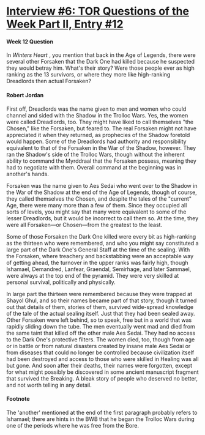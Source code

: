 # [Interview #6: TOR Questions of the Week Part II, Entry #12](https://www.theoryland.com/intvmain.php?i=6#12)

#### Week 12 Question

In
*Winters Heart*
, you mention that back in the Age of Legends, there were several other Forsaken that the Dark One had killed because he suspected they would betray him. What's their story? Were those people ever as high ranking as the 13 survivors, or where they more like high-ranking Dreadlords then actual Forsaken?

#### Robert Jordan

First off, Dreadlords was the name given to men and women who could channel and sided with the Shadow in the Trolloc Wars. Yes, the women were called Dreadlords, too. They might have liked to call themselves "the Chosen," like the Forsaken, but feared to. The real Forsaken might not have appreciated it when they returned, as prophecies of the Shadow foretold would happen. Some of the Dreadlords had authority and responsibility equivalent to that of the Forsaken in the War of the Shadow, however. They ran the Shadow's side of the Trolloc Wars, though without the inherent ability to command the Myrddraal that the Forsaken possess, meaning they had to negotiate with them. Overall command at the beginning was in another's hands.

Forsaken was the name given to Aes Sedai who went over to the Shadow in the War of the Shadow at the end of the Age of Legends, though of course, they called themselves the Chosen, and despite the tales of the "current" Age, there were many more than a few of them. Since they occupied all sorts of levels, you might say that many were equivalent to some of the lesser Dreadlords, but it would be incorrect to call them so. At the time, they were all Forsaken—or Chosen—from the greatest to the least.

Some of those Forsaken the Dark One killed were every bit as high-ranking as the thirteen who were remembered, and who you might say constituted a large part of the Dark One's General Staff at the time of the sealing. With the Forsaken, where treachery and backstabbing were an acceptable way of getting ahead, the turnover in the upper ranks was fairly high, though Ishamael, Demandred, Lanfear, Graendal, Semirhage, and later Sammael, were always at the top end of the pyramid. They were very skilled at personal survival, politically and physically.

In large part the thirteen were remembered because they were trapped at Shayol Ghul, and so their names became part of that story, though it turned out that details of them, stories of them, survived wide-spread knowledge of the tale of the actual sealing itself. Just that they had been sealed away. Other Forsaken were left behind, so to speak, free but in a world that was rapidly sliding down the tube. The men eventually went mad and died from the same taint that killed off the other male Aes Sedai. They had no access to the Dark One's protective filters. The women died, too, though from age or in battle or from natural disasters created by insane male Aes Sedai or from diseases that could no longer be controlled because civilization itself had been destroyed and access to those who were skilled in Healing was all but gone. And soon after their deaths, their names were forgotten, except for what might possibly be discovered in some ancient manuscript fragment that survived the Breaking. A bleak story of people who deserved no better, and not worth telling in any detail.

#### Footnote

The 'another' mentioned at the end of the first paragraph probably refers to Ishamael; there are hints in the BWB that he began the Trolloc Wars during one of the periods where he was free from the Bore.


